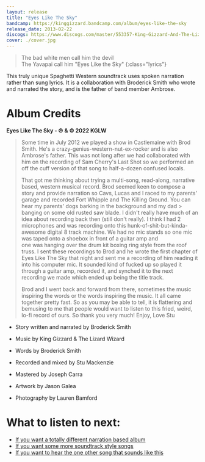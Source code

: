 ```yaml
---
layout: release
title: "Eyes Like The Sky"
bandcamp: https://kinggizzard.bandcamp.com/album/eyes-like-the-sky
release_date: 2013-02-22
discogs: https://www.discogs.com/master/553357-King-Gizzard-And-The-Lizard-Wizard-Eyes-Like-The-Sky
cover: ./cover.jpg
---
```


> The bad white men call him the devil  
> The Yavapai call him "Eyes Like the Sky"
{:class="lyrics"}

This truly unique Spaghetti Western soundtrack uses spoken narration rather than sung lyrics. It is a collaboration with Broderick Smith who wrote and narrated the story, and is the father of band member Ambrose.

# Album Credits

**Eyes Like The Sky - ℗ & © 2022 KGLW**

> Some time in July 2012 we played a show in Castlemaine with Brod Smith. He's a crazy-genius-western-nut-ex-rocker and is also Ambrose's father. This was not 
> long after we had collaborated with him on the recording of Sam Cherry's Last Shot so we performed an off the cuff version of that song to half-a-dozen 
> confused locals. 
> 
> That got me thinking about trying a multi-song, read-along, narrative based, western musical record. Brod seemed keen to compose a story and provide narration 
> so Cavs, Lucas and I raced to my parents' garage and recorded Fort Whipple and The Killing Ground. You can hear my parents' dogs barking in the background and my dad  > banging on some old rusted saw blade. I didn't really have much of an idea about recording back then (still don't really). I think I had 2 microphones and was 
> recording onto this hunk-of-shit-but-kinda-awesome digital 8 track machine. We had no mic stands so one mic was taped onto a shoebox in front of a guitar amp and  
> one was hanging over the drum kit boxing ring style from the roof truss. I sent these recordings to Brod and he wrote the first chapter of Eyes 
> Like The Sky that night and sent me a recording of him reading it into his computer mic. It sounded kind of fucked up so played it through a guitar amp, recorded it, 
> and synched it to the next recording we made which ended up being the title track. 
>  
> Brod and I went back and forward from there, sometimes the music inspiring the words or the words inspiring the music. It all came together pretty fast. So as you 
> may be able to tell, it is flattering and bemusing to me that people would want to listen to this fried, weird, lo-fi record of ours. So thank you very much! 
> Enjoy, Love Stu 

* Story written and narrated by Broderick Smith
* Music by King Gizzard & The Lizard Wizard 
* Words by Broderick Smith 

* Recorded and mixed by Stu Mackenzie
* Mastered by Joseph Carra
* Artwork by Jason Galea
* Photography by Lauren Bamford

# What to listen to next:

*   [If you want a totally different narration based album](../murder-of-the-universe)
*   [If you want some more soundtrack style songs](../oddments)
*   [If you want to hear the one other song that sounds like this](../12-bar-bruise)
